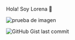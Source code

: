 Hola! Soy Lorena 👋

![prueba de imagen](https://github.com/Lore4444/IMAGENES/blob/main/flores.jpg)

![GitHub Gist last commit](https://img.shields.io/github/gist/last-commit/1?color=ff69b4)
<!--
**Lore4444/Lore4444** is a ✨ _special_ ✨ repository because its `README.md` (this file) appears on your GitHub profile.

Here are some ideas to get you started:

- 🔭 I’m currently working on ...
- 🌱 I’m currently learning ...
- 👯 I’m looking to collaborate on ...
- 🤔 I’m looking for help with ...
- 💬 Ask me about ...
- 📫 How to reach me: ...
- 😄 Pronouns: ...
- ⚡ Fun fact: ...
-->



